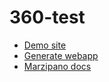 # 360-test

* [Demo site](https://nickjalbert.github.io/360-test/)
* [Generate webapp](http://www.marzipano.net/tool/index.html)
* [Marzipano docs](http://www.marzipano.net/docs.html)
